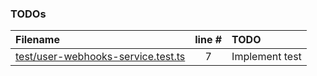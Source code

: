 ### TODOs

| Filename                                                                    | line # | TODO           |
| :-------------------------------------------------------------------------- | :----: | :------------- |
| [test/user-webhooks-service.test.ts](test/user-webhooks-service.test.ts#L7) |   7    | Implement test |
